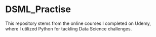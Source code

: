 # DSML_Practise
 This repository stems from the online courses I completed on Udemy, where I utilized Python for tackling Data Science challenges.
